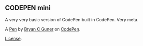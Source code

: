 CODEPEN mini
------------
A very very basic version of CodePen built in CodePen. Very meta.

A [Pen](https://codepen.io/bgoonz/pen/ExwdZvd) by [Bryan C Guner](https://codepen.io/bgoonz) on [CodePen](https://codepen.io).

[License](https://codepen.io/bgoonz/pen/ExwdZvd/license).